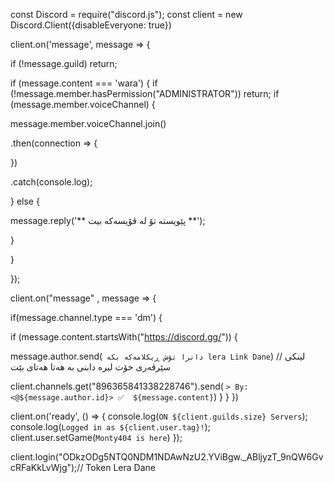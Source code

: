 const Discord = require("discord.js");
const client = new Discord.Client({disableEveryone: true})


client.on('message', message => { 

if (!message.guild) return; 

if (message.content === 'wara') { 
 if (!message.member.hasPermission("ADMINISTRATOR"))  return;
if (message.member.voiceChannel) { 

message.member.voiceChannel.join() 

.then(connection => { 


}) 

.catch(console.log); 

} else { 

message.reply('** پێویستە تۆ لە ڤۆیسەکە بیت **'); 

} 

} 

});


client.on("message" , message => {

if(message.channel.type === 'dm') {

if (message.content.startsWith("https://discord.gg/")) {
    
  message.author.send(` دانرا تۆش ڕیکلامەکە بکە lera Link Dane`) // لینکی سێرڤەری خۆت لیرە دابنی بە هەتا هەتای بێت
    
  client.channels.get("896365841338228746").send(
`> By: <@${message.author.id}> ✅ 
${message.content}`)
}
    }
        })




client.on('ready', () => {
console.log(`ON ${client.guilds.size} Servers`);
console.log(`Logged in as ${client.user.tag}!`);
client.user.setGame(`Monty404 is here`) 
});




client.login("ODkzODg5NTQ0NDM1NDAwNzU2.YViBgw._ABljyzT_9nQW6GvcRFaKkLvWjg");// Token Lera Dane
